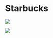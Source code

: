 # Starbucks


![](https://s3-us-west-2.amazonaws.com/notion-static/OqqFUrS9SLWXWfrUTEA2_--%20...jpg)

![](https://s3-us-west-2.amazonaws.com/notion-static/PbFZdIM5SoSmuLfB0nb8_--%20...jpg)
